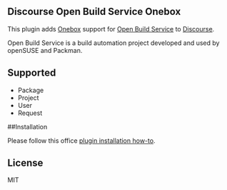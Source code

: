 ## Discourse Open Build Service Onebox

This plugin adds [Onebox](https://github.com/discourse/onebox) support for [Open Build Service](https://openbuildservice.org) to [Discourse](https://discourse.org).

Open Build Service is a build automation project developed and used by openSUSE and Packman.

## Supported

* Package
* Project
* User
* Request

##Installation

Please follow this office [plugin installation how-to](https://meta.discourse.org/t/install-a-plugin/19157).

## License

MIT
